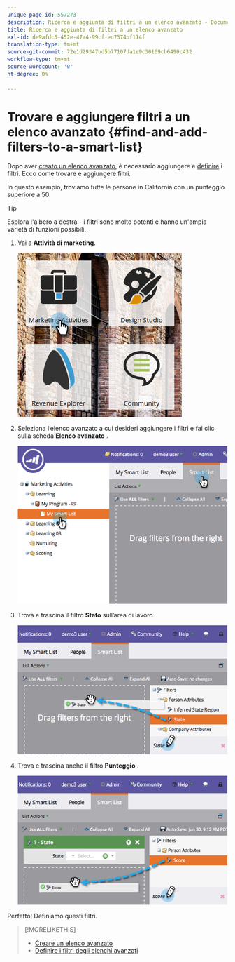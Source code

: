 ```yaml
---
unique-page-id: 557273
description: Ricerca e aggiunta di filtri a un elenco avanzato - Documenti Marketo - Documentazione del prodotto
title: Ricerca e aggiunta di filtri a un elenco avanzato
exl-id: de9afdc5-452e-47a4-99cf-ed7374bf114f
translation-type: tm+mt
source-git-commit: 72e1d29347bd5b77107da1e9c30169cb6490c432
workflow-type: tm+mt
source-wordcount: '0'
ht-degree: 0%

---
```


# Trovare e aggiungere filtri a un elenco avanzato {#find-and-add-filters-to-a-smart-list}

Dopo aver [creato un elenco avanzato](/help/marketo/product-docs/core-marketo-concepts/smart-lists-and-static-lists/creating-a-smart-list/create-a-smart-list.md), è necessario aggiungere e [definire](/help/marketo/product-docs/core-marketo-concepts/smart-lists-and-static-lists/creating-a-smart-list/define-smart-list-filters.md) i filtri. Ecco come trovare e aggiungere filtri.

In questo esempio, troviamo tutte le persone in California con un punteggio superiore a 50.

>[!TIP]
>
>Esplora l&#39;albero a destra - i filtri sono molto potenti e hanno un&#39;ampia varietà di funzioni possibili.

1. Vai a **Attività di marketing**.

   ![](assets/ma.png)

1. Seleziona l’elenco avanzato a cui desideri aggiungere i filtri e fai clic sulla scheda **Elenco avanzato** .

   ![](assets/two.png)

1. Trova e trascina il filtro **Stato** sull’area di lavoro.

   ![](assets/three.png)

1. Trova e trascina anche il filtro **Punteggio** .

   ![](assets/four.png)

Perfetto! Definiamo questi filtri.

>[!MORELIKETHIS]
>
>* [Creare un elenco avanzato](/help/marketo/product-docs/core-marketo-concepts/smart-lists-and-static-lists/creating-a-smart-list/create-a-smart-list.md)
>* [Definire i filtri degli elenchi avanzati](/help/marketo/product-docs/core-marketo-concepts/smart-lists-and-static-lists/creating-a-smart-list/define-smart-list-filters.md)


